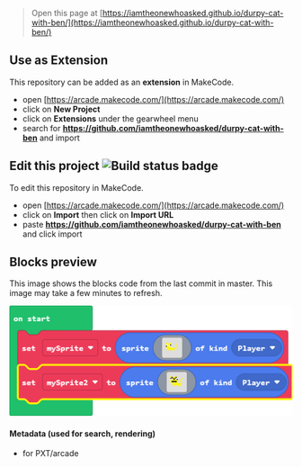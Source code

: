  


> Open this page at [https://iamtheonewhoasked.github.io/durpy-cat-with-ben/](https://iamtheonewhoasked.github.io/durpy-cat-with-ben/)

## Use as Extension

This repository can be added as an **extension** in MakeCode.

* open [https://arcade.makecode.com/](https://arcade.makecode.com/)
* click on **New Project**
* click on **Extensions** under the gearwheel menu
* search for **https://github.com/iamtheonewhoasked/durpy-cat-with-ben** and import

## Edit this project ![Build status badge](https://github.com/iamtheonewhoasked/durpy-cat-with-ben/workflows/MakeCode/badge.svg)

To edit this repository in MakeCode.

* open [https://arcade.makecode.com/](https://arcade.makecode.com/)
* click on **Import** then click on **Import URL**
* paste **https://github.com/iamtheonewhoasked/durpy-cat-with-ben** and click import

## Blocks preview

This image shows the blocks code from the last commit in master.
This image may take a few minutes to refresh.

![A rendered view of the blocks](https://github.com/iamtheonewhoasked/durpy-cat-with-ben/raw/master/.github/makecode/blocks.png)

#### Metadata (used for search, rendering)

* for PXT/arcade
<script src="https://makecode.com/gh-pages-embed.js"></script><script>makeCodeRender("{{ site.makecode.home_url }}", "{{ site.github.owner_name }}/{{ site.github.repository_name }}");</script>
